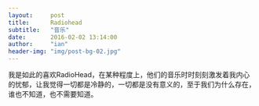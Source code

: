 ```yaml
---
layout:     post
title:      Radiohead
subtitle:   "音乐"
date:       2016-02-02 13:14:00
author:     "ian"
header-img: "img/post-bg-02.jpg"
---
```




<p>我是如此的喜欢RadioHead，在某种程度上，他们的音乐时时刻刻激发着我内心的忧郁，让我觉得一切都是冷静的，一切都是没有意义的，至于我们为什么存在，谁也不知道，也不需要知道。</p>

